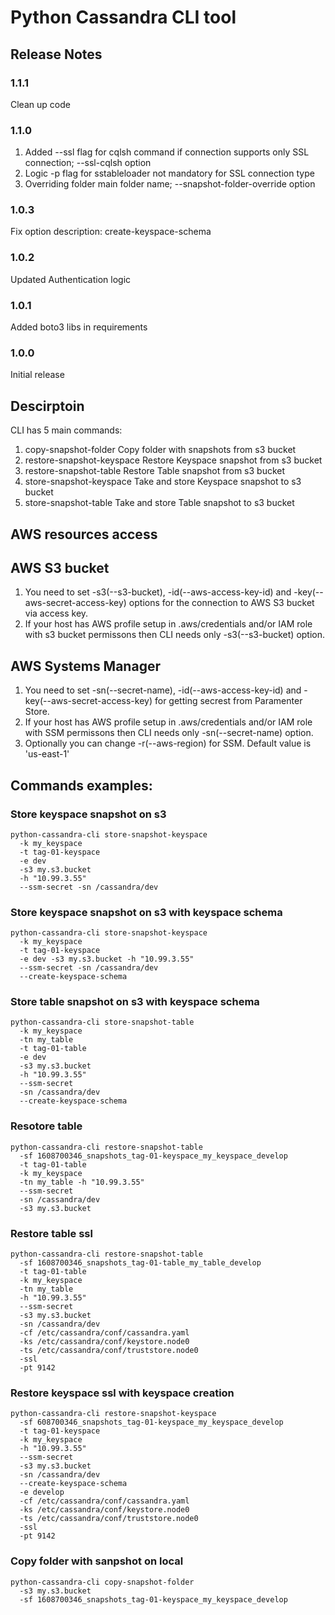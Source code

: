 # Python Cassandra CLI tool

## Release Notes

### 1.1.1
  Clean up code
### 1.1.0
  1. Added --ssl flag for cqlsh command if connection supports only SSL connection; --ssl-cqlsh option
  2. Logic -p flag for sstableloader not mandatory for SSL connection type
  3. Overriding folder main folder name; --snapshot-folder-override option
### 1.0.3
  Fix option description: create-keyspace-schema

### 1.0.2
  Updated Authentication logic

### 1.0.1
  Added boto3 libs in requirements

### 1.0.0
  Initial release

## Descirptoin
  CLI has 5 main commands:
  1. copy-snapshot-folder       Copy folder with snapshots from s3 bucket
  2. restore-snapshot-keyspace  Restore Keyspace snapshot from s3 bucket
  3. restore-snapshot-table     Restore Table snapshot from s3 bucket
  4. store-snapshot-keyspace    Take and store Keyspace snapshot to s3 bucket
  5. store-snapshot-table       Take and store Table snapshot to s3 bucket

## AWS resources access

## AWS S3 bucket
  1. You need to set -s3(--s3-bucket), -id(--aws-access-key-id) and  -key(--aws-secret-access-key) options for the connection to AWS S3
    bucket via access key. 
  2. If your host has AWS profile setup in .aws/credentials and/or IAM role with s3 bucket permissons then CLI
    needs only -s3(--s3-bucket) option.
## AWS Systems Manager
  1. You need to set -sn(--secret-name), -id(--aws-access-key-id) and  -key(--aws-secret-access-key) for getting secrest from Paramenter Store.
  2. If your host has AWS profile setup in .aws/credentials and/or IAM role with SSM permissons then CLI
    needs only -sn(--secret-name) option.
  3. Optionally you can change -r(--aws-region) for SSM. Default value is 'us-east-1'


## Commands examples:

### Store keyspace snapshot on s3 
```
python-cassandra-cli store-snapshot-keyspace  
  -k my_keyspace 
  -t tag-01-keyspace
  -e dev 
  -s3 my.s3.bucket 
  -h "10.99.3.55"   
  --ssm-secret -sn /cassandra/dev 
```

### Store keyspace snapshot on s3 with keyspace schema
```
python-cassandra-cli store-snapshot-keyspace  
  -k my_keyspace 
  -t tag-01-keyspace
  -e dev -s3 my.s3.bucket -h "10.99.3.55"  
  --ssm-secret -sn /cassandra/dev 
  --create-keyspace-schema
``` 

### Store table snapshot on s3 with keyspace schema
```
python-cassandra-cli store-snapshot-table 
  -k my_keyspace 
  -tn my_table
  -t tag-01-table 
  -e dev 
  -s3 my.s3.bucket 
  -h "10.99.3.55"  
  --ssm-secret
  -sn /cassandra/dev 
  --create-keyspace-schema
```

### Resotore table

```
python-cassandra-cli restore-snapshot-table 
  -sf 1608700346_snapshots_tag-01-keyspace_my_keyspace_develop 
  -t tag-01-table 
  -k my_keyspace 
  -tn my_table -h "10.99.3.55" 
  --ssm-secret 
  -sn /cassandra/dev 
  -s3 my.s3.bucket
```
### Restore table ssl
```
python-cassandra-cli restore-snapshot-table  
  -sf 1608700346_snapshots_tag-01-table_my_table_develop 
  -t tag-01-table 
  -k my_keyspace 
  -tn my_table 
  -h "10.99.3.55" 
  --ssm-secret 
  -s3 my.s3.bucket 
  -sn /cassandra/dev 
  -cf /etc/cassandra/conf/cassandra.yaml  
  -ks /etc/cassandra/conf/keystore.node0 
  -ts /etc/cassandra/conf/truststore.node0 
  -ssl 
  -pt 9142 
```
### Restore keyspace ssl with keyspace creation
```
python-cassandra-cli restore-snapshot-keyspace  
  -sf 608700346_snapshots_tag-01-keyspace_my_keyspace_develop 
  -t tag-01-keyspace 
  -k my_keyspace  
  -h "10.99.3.55" 
  --ssm-secret 
  -s3 my.s3.bucket 
  -sn /cassandra/dev 
  --create-keyspace-schema 
  -e develop 
  -cf /etc/cassandra/conf/cassandra.yaml  
  -ks /etc/cassandra/conf/keystore.node0 
  -ts /etc/cassandra/conf/truststore.node0 
  -ssl 
  -pt 9142 
```
### Copy folder with sanpshot on local
```
python-cassandra-cli copy-snapshot-folder 
  -s3 my.s3.bucket 
  -sf 1608700346_snapshots_tag-01-keyspace_my_keyspace_develop
```
